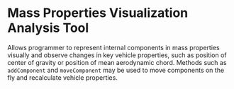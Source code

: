 # Mass Properties Visualization Analysis Tool

Allows programmer to represent internal components in mass properties visually and observe changes in key vehicle properties, such as position of center of gravity or position of mean aerodynamic chord. Methods such as `addComponent` and `moveComponent` may be used to move components on the fly and recalculate vehicle properties.
